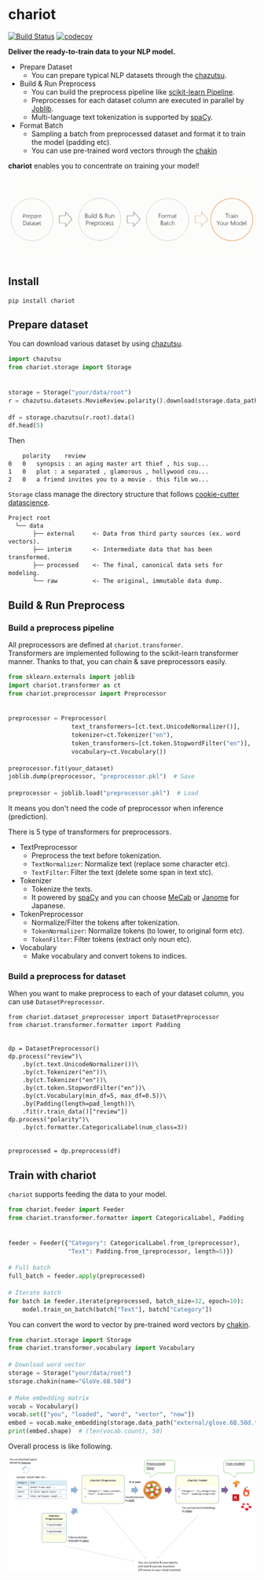 # chariot

[![Build Status](https://travis-ci.org/chakki-works/chariot.svg?branch=master)](https://travis-ci.org/chakki-works/chariot)
[![codecov](https://codecov.io/gh/chakki-works/chariot/branch/master/graph/badge.svg)](https://codecov.io/gh/chakki-works/chariot)

**Deliver the ready-to-train data to your NLP model.**


* Prepare Dataset
  * You can prepare typical NLP datasets through the [chazutsu](https://github.com/chakki-works/chazutsu).
* Build & Run Preprocess
  * You can build the preprocess pipeline like [scikit-learn Pipeline](http://scikit-learn.org/stable/modules/generated/sklearn.pipeline.Pipeline.html).
  * Preprocesses for each dataset column are executed in parallel by [Joblib](https://pythonhosted.org/joblib/index.html).
  * Multi-language text tokenization is supported by [spaCy](https://spacy.io/).
* Format Batch
  * Sampling a batch from preprocessed dataset and format it to train the model (padding etc).
  * You can use pre-trained word vectors through the [chakin](https://github.com/chakki-works/chakin)

**chariot** enables you to concentrate on training your model!

![chariot flow](./docs/images/chariot_feature.gif)

## Install

```
pip install chariot
```

## Prepare dataset

You can download various dataset by using [chazutsu](https://github.com/chakki-works/chazutsu).  

```py
import chazutsu
from chariot.storage import Storage


storage = Storage("your/data/root")
r = chazutsu.datasets.MovieReview.polarity().download(storage.data_path("raw"))

df = storage.chazutsu(r.root).data()
df.head(5)
```

Then

```
	polarity	review
0	0	synopsis : an aging master art thief , his sup...
1	0	plot : a separated , glamorous , hollywood cou...
2	0	a friend invites you to a movie . this film wo...
```

`Storage` class manage the directory structure that follows [cookie-cutter datascience](https://drivendata.github.io/cookiecutter-data-science/).

```
Project root
  └── data
       ├── external     <- Data from third party sources (ex. word vectors).
       ├── interim      <- Intermediate data that has been transformed.
       ├── processed    <- The final, canonical data sets for modeling.
       └── raw          <- The original, immutable data dump.
```

## Build & Run Preprocess

### Build a preprocess pipeline

All preprocessors are defined at `chariot.transformer`.  
Transformers are implemented following to the scikit-learn transformer manner.  Thanks to that, you can chain & save preprocessors easily.


```py
from sklearn.externals import joblib
import chariot.transformer as ct
from chariot.preprocessor import Preprocessor


preprocessor = Preprocessor(
                  text_transformers=[ct.text.UnicodeNormalizer()],
                  tokenizer=ct.Tokenizer("en"),
                  token_transformers=[ct.token.StopwordFilter("en")],
                  vocabulary=ct.Vocabulary())

preprocessor.fit(your_dataset)
joblib.dump(preprocessor, "preprocessor.pkl")  # Save

preprocessor = joblib.load("preprocessor.pkl")  # Load
```

It means you don't need the code of preprocessor when inference (prediction).

There is 5 type of transformers for preprocessors.

* TextPreprocessor
  * Preprocess the text before tokenization.
  * `TextNormalizer`: Normalize text (replace some character etc).
  * `TextFilter`: Filter the text (delete some span in text stc).
* Tokenizer
  * Tokenize the texts.
  * It powered by [spaCy](https://spacy.io/) and you can choose [MeCab](https://github.com/taku910/mecab) or [Janome](https://github.com/mocobeta/janome) for Japanese.
* TokenPreprocessor
  * Normalize/Filter the tokens after tokenization.
  * `TokenNormalizer`: Normalize tokens (to lower, to original form etc).
  * `TokenFilter`: Filter tokens (extract only noun etc).
* Vocabulary
  * Make vocabulary and convert tokens to indices.

### Build a preprocess for dataset

When you want to make preprocess to each of your dataset column, you can use `DatasetPreprocessor`.

```
from chariot.dataset_preprocessor import DatasetPreprocessor
from chariot.transformer.formatter import Padding


dp = DatasetPreprocessor()
dp.process("review")\
    .by(ct.text.UnicodeNormalizer())\
    .by(ct.Tokenizer("en"))\
    .by(ct.Tokenizer("en"))\
    .by(ct.token.StopwordFilter("en"))\
    .by(ct.Vocabulary(min_df=5, max_df=0.5))\
    .by(Padding(length=pad_length))\
    .fit(r.train_data()["review"])
dp.process("polarity")\
    .by(ct.formatter.CategoricalLabel(num_class=3))


preprocessed = dp.preprocess(df)
```

## Train with chariot

`chariot` supports feeding the data to your model.

```py
from chariot.feeder import Feeder
from chariot.transformer.formatter import CategoricalLabel, Padding


feeder = Feeder({"Category": CategoricalLabel.from_(preprocessor),
                 "Text": Padding.from_(preprocessor, length=5)})

# Full batch
full_batch = feeder.apply(preprocessed)

# Iterate batch
for batch in feeder.iterate(preprocessed, batch_size=32, epoch=10):
    model.train_on_batch(batch["Text"], batch["Category"])

```

You can convert the word to vector by pre-trained word vectors by [chakin](https://github.com/chakki-works/chakin).  


```py
from chariot.storage import Storage
from chariot.transformer.vocabulary import Vocabulary

# Download word vector
storage = Storage("your/data/root")
storage.chakin(name="GloVe.6B.50d")

# Make embedding matrix
vocab = Vocabulary()
vocab.set(["you", "loaded", "word", "vector", "now"])
embed = vocab.make_embedding(storage.data_path("external/glove.6B.50d.txt"))
print(embed.shape)  # (len(vocab.count), 50)
```

Overall process is like following.

![chariot_flow.png](./docs/images/chariot_flow.png)
